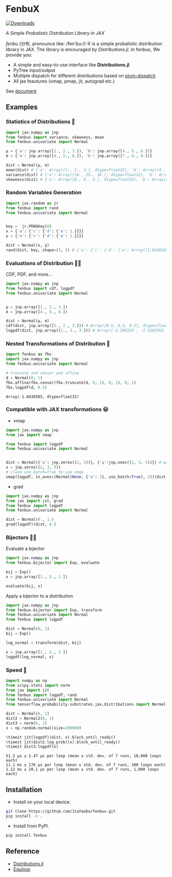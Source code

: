 # FenbuX

[![Downloads](https://static.pepy.tech/badge/fenbux)](https://pepy.tech/project/fenbux)


*A Simple Probalistic Distribution Library in JAX*

*fenbu* (分布, pronounce like: /fen'bu:/)-X is a simple probalistic distribution library in JAX. The library is encouraged by *Distributions.jl*. In fenbux, We provide you:

* A simple and easy-to-use interface like **Distributions.jl**
* PyTree input/output
* Multiple dispatch for different distributions based on [plum-dispatch](https://github.com/beartype/plum)
* All jax feautures (vmap, pmap, jit, autograd etc.)

See [document](https://jiayaobo.github.io/fenbux/)

## Examples

### Statistics of Distributions 🤔

```python
import jax.numpy as jnp
from fenbux import variance, skewness, mean
from fenbux.univariate import Normal

μ = {'a': jnp.array([1., 2., 3.]), 'b': jnp.array([4., 5., 6.])} 
σ = {'a': jnp.array([4., 5., 6.]), 'b': jnp.array([7., 8., 9.])}

dist = Normal(μ, σ)
mean(dist) # {'a': Array([1., 2., 3.], dtype=float32), 'b': Array([4., 5., 6.], dtype=float32)}
variance(dist) # {'a': Array([16., 25., 36.], dtype=float32), 'b': Array([49., 64., 81.], dtype=float32)}
skewness(dist) # {'a': Array([0., 0., 0.], dtype=float32), 'b': Array([0., 0., 0.], dtype=float32)}
```

### Random Variables Generation

```python
import jax.random as jr
from fenbux import rand
from fenbux.univariate import Normal


key =  jr.PRNGKey(0)
x = {'a': {'c': {'d': {'e': 1.}}}}
y = {'a': {'c': {'d': {'e': 1.}}}}

dist = Normal(x, y)
rand(dist, key, shape=(3, )) # {'a': {'c': {'d': {'e': Array([1.6248107 , 0.69599575, 0.10169095], dtype=float32)}}}}
```

### Evaluations of Distribution 👩‍🎓

CDF, PDF, and more...

```python
import jax.numpy as jnp
from fenbux import cdf, logpdf
from fenbux.univariate import Normal


μ = jnp.array([1., 2., 3.])
σ = jnp.array([4., 5., 6.])

dist = Normal(μ, σ)
cdf(dist, jnp.array([1., 2., 3.])) # Array([0.5, 0.5, 0.5], dtype=float32)
logpdf(dist, jnp.array([1., 2., 3.])) # Array([-2.305233 , -2.5283763, -2.7106981], dtype=float32)
```

### Nested Transformations of Distribution 🤖

```python
import fenbux as fbx
import jax.numpy as jnp
from fenbux.univariate import Normal

# truncate and censor and affine
d = Normal(0, 1)
fbx.affine(fbx.censor(fbx.truncate(d, 0, 1), 0, 1), 0, 1)
fbx.logpdf(d, 0.5)
```

```
Array(-1.0439385, dtype=float32)
```

### Compatible with JAX transformations 😃

- vmap

```python
import jax.numpy as jnp
from jax import vmap

from fenbux import logpdf
from fenbux.univariate import Normal


dist = Normal({'a': jnp.zeros((2, 3))}, {'a':jnp.ones((2, 3, 5))}) # each batch shape is (2, 3)
x = jnp.zeros((2, 3, 5))
# claim use_batch=True to use vmap
vmap(logpdf, in_axes=(Normal(None, {'a': 2}, use_batch=True), 2))(dist, x) 
```

- grad

```python
import jax.numpy as jnp
from jax import jit, grad
from fenbux import logpdf
from fenbux.univariate import Normal

dist = Normal(0., 1.)
grad(logpdf)(dist, 0.)
```

### Bijectors 🧙‍♂️

Evaluate a bijector

```python
import jax.numpy as jnp
from fenbux.bijector import Exp, evaluate

bij = Exp()
x = jnp.array([1., 2., 3.])

evaluate(bij, x)
```

Apply a bijector to a distribution

```python
import jax.numpy as jnp
from fenbux.bijector import Exp, transform
from fenbux.univariate import Normal
from fenbux import logpdf

dist = Normal(0, 1)
bij = Exp()

log_normal = transform(dist, bij)

x = jnp.array([1., 2., 3.])
logpdf(log_normal, x)
```

### Speed 🔦
  
```python
import numpy as np
from scipy.stats import norm
from jax import jit
from fenbux import logpdf, rand
from fenbux.univariate import Normal
from tensorflow_probability.substrates.jax.distributions import Normal as Normal2

dist = Normal(0, 1)
dist2 = Normal2(0, 1)
dist3 = norm(0, 1)
x = np.random.normal(size=100000)

%timeit jit(logpdf)(dist, x).block_until_ready()
%timeit jit(dist2.log_prob)(x).block_until_ready()
%timeit dist3.logpdf(x)
```

```
51.2 µs ± 1.47 µs per loop (mean ± std. dev. of 7 runs, 10,000 loops each)
11.1 ms ± 176 µs per loop (mean ± std. dev. of 7 runs, 100 loops each)
1.12 ms ± 20.1 µs per loop (mean ± std. dev. of 7 runs, 1,000 loops each)
```

## Installation

* Install on your local device.

```bash
git clone https://github.com/JiaYaobo/fenbux.git
pip install -e .
```

* Install from PyPI.

```bash
pip install fenbux
```

## Reference

* [Distributions.jl](https://github.com/JuliaStats/Distributions.jl)
* [Equinox](https://github.com/patrick-kidger/equinox)
